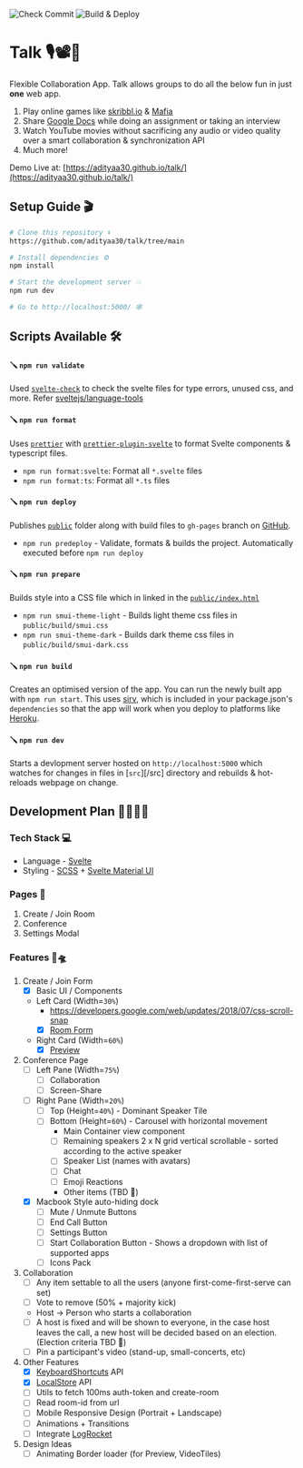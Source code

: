 ![Check Commit](https://github.com/adityaa30/talk/actions/workflows/commit.yml/badge.svg)
![Build & Deploy](https://github.com/adityaa30/talk/actions/workflows/deploy.yml/badge.svg)

# Talk 🎙📽💬

Flexible Collaboration App. Talk allows groups to do all the below fun in just **one** web app.

1. Play online games like [skribbl.io](https://skribbl.io/) & [Mafia](https://mafia.gg/)
2. Share [Google Docs](https://www.google.com/docs/about/) while doing an assignment or taking an interview
3. Watch YouTube movies without sacrificing any audio or video quality over a smart collaboration & synchronization API
4. Much more!

Demo Live at: [https://adityaa30.github.io/talk/](https://adityaa30.github.io/talk/)

## Setup Guide 🎬

```bash
# Clone this repository ⬇️
https://github.com/adityaa30/talk/tree/main

# Install dependencies ⚙️
npm install 

# Start the development server 💥
npm run dev

# Go to http://localhost:5000/ 🕸
```

## Scripts Available 🛠

#### 🪛 `npm run validate`

Used [`svelte-check`](https://www.npmjs.com/package/svelte-check) to check the svelte files for type errors, unused css,
and more. Refer [sveltejs/language-tools](https://github.com/sveltejs/language-tools#svelte-check)

#### 🪛 `npm run format`

Uses [`prettier`](https://prettier.io/)
with [`prettier-plugin-svelte`](https://github.com/sveltejs/prettier-plugin-svelte)
to format Svelte components & typescript files.

- `npm run format:svelte`: Format all `*.svelte` files
- `npm run format:ts`: Format all `*.ts` files

#### 🪛 `npm run deploy`

Publishes [`public`](/public) folder along with build files to `gh-pages` branch
on [GitHub](https://github.com/adityaa30/talk/tree/gh-pages).

- `npm run predeploy` - Validate, formats & builds the project. Automatically executed before `npm run deploy`

#### 🪛 `npm run prepare`

Builds style into a CSS file which in linked in the [`public/index.html`](/public/index.html)

- `npm run smui-theme-light` - Builds light theme css files in `public/build/smui.css`
- `npm run smui-theme-dark` - Builds dark theme css files in `public/build/smui-dark.css`

#### 🪛 `npm run build`

Creates an optimised version of the app. You can run the newly built app with `npm run start`. This
uses [sirv](https://github.com/lukeed/sirv), which is included in your package.json's `dependencies` so that the app
will work when you deploy to platforms like [Heroku](https://heroku.com).

#### 🪛 `npm run dev`

Starts a devlopment server hosted on `http://localhost:5000` which watches for changes in files in [`src`][/src]
directory and rebuilds & hot-reloads webpage on change.

## Development Plan 👩‍💻🧑‍💻

### Tech Stack 💻

- Language - [Svelte](https://svelte.dev/)
- Styling - [SCSS](https://sass-lang.com/) + [Svelte Material UI](https://sveltematerialui.com/)

### Pages 📜

1. Create / Join Room
2. Conference
3. Settings Modal

### Features 👾🛸

1. Create / Join Form
    - [x] Basic UI / Components
    - Left Card (Width=`30%`)
        - https://developers.google.com/web/updates/2018/07/css-scroll-snap
        - [x] [Room Form](/src/components/RoomForm.svelte)
    - Right Card (Width=`60%`)
        - [x] [Preview](/src/components/Preview.svelte)

2. Conference Page
    - [ ] Left Pane (Width=`75%`)
        - [ ] Collaboration
        - [ ] Screen-Share
    - [ ] Right Pane (Width=`20%`)
        - [ ] Top (Height=`40%`) - Dominant Speaker Tile
        - [ ] Bottom (Height=`60%`) - Carousel with horizontal movement
            - Main Container view component
            - [ ] Remaining speakers 2 x N grid vertical scrollable - sorted according to the active speaker
            - [ ] Speaker List (names with avatars)
            - [ ] Chat
            - [ ] Emoji Reactions
            - Other items (TBD 💭)
    - [x] Macbook Style auto-hiding dock
        - [ ] Mute / Unmute Buttons
        - [ ] End Call Button
        - [ ] Settings Button
        - [ ] Start Collaboration Button - Shows a dropdown with list of supported apps
        - [ ] Icons Pack

3. Collaboration
    - [ ] Any item settable to all the users (anyone first-come-first-serve can set)
    - [ ] Vote to remove (50% + majority kick)
    - Host -> Person who starts a collaboration
    - [ ] A host is fixed and will be shown to everyone, in the case host leaves the call, a new host will be decided
      based on an election. (Election criteria TBD 💬)
    - [ ] Pin a participant's video (stand-up, small-concerts, etc)

4. Other Features
    - [x] [KeyboardShortcuts](/src/utils/KeyboardShortcutHelper.ts) API
    - [x] [LocalStore](/src/utils/LocalStore.ts) API
    - [ ] Utils to fetch 100ms auth-token and create-room
    - [ ] Read room-id from url
    - [ ] Mobile Responsive Design (Portrait + Landscape)
    - [ ] Animations + Transitions
    - [ ] Integrate [LogRocket](https://logrocket.com/)
   
5. Design Ideas
   - [ ] Animating Border loader (for Preview, VideoTiles)
